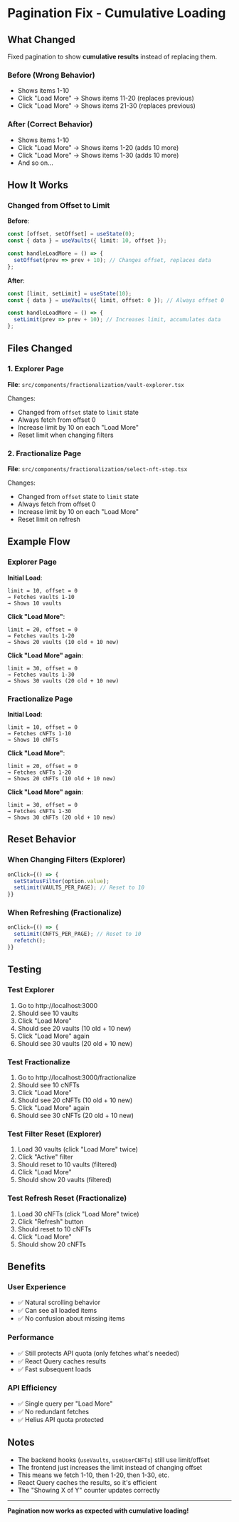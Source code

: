 # Pagination Fix - Cumulative Loading

## What Changed

Fixed pagination to show **cumulative results** instead of replacing them.

### Before (Wrong Behavior)
- Shows items 1-10
- Click "Load More" → Shows items 11-20 (replaces previous)
- Click "Load More" → Shows items 21-30 (replaces previous)

### After (Correct Behavior)
- Shows items 1-10
- Click "Load More" → Shows items 1-20 (adds 10 more)
- Click "Load More" → Shows items 1-30 (adds 10 more)
- And so on...

## How It Works

### Changed from Offset to Limit

**Before**:
```typescript
const [offset, setOffset] = useState(0);
const { data } = useVaults({ limit: 10, offset });

const handleLoadMore = () => {
  setOffset(prev => prev + 10); // Changes offset, replaces data
};
```

**After**:
```typescript
const [limit, setLimit] = useState(10);
const { data } = useVaults({ limit, offset: 0 }); // Always offset 0

const handleLoadMore = () => {
  setLimit(prev => prev + 10); // Increases limit, accumulates data
};
```

## Files Changed

### 1. Explorer Page
**File**: `src/components/fractionalization/vault-explorer.tsx`

Changes:
- Changed from `offset` state to `limit` state
- Always fetch from offset 0
- Increase limit by 10 on each "Load More"
- Reset limit when changing filters

### 2. Fractionalize Page
**File**: `src/components/fractionalization/select-nft-step.tsx`

Changes:
- Changed from `offset` state to `limit` state
- Always fetch from offset 0
- Increase limit by 10 on each "Load More"
- Reset limit on refresh

## Example Flow

### Explorer Page

**Initial Load**:
```
limit = 10, offset = 0
→ Fetches vaults 1-10
→ Shows 10 vaults
```

**Click "Load More"**:
```
limit = 20, offset = 0
→ Fetches vaults 1-20
→ Shows 20 vaults (10 old + 10 new)
```

**Click "Load More" again**:
```
limit = 30, offset = 0
→ Fetches vaults 1-30
→ Shows 30 vaults (20 old + 10 new)
```

### Fractionalize Page

**Initial Load**:
```
limit = 10, offset = 0
→ Fetches cNFTs 1-10
→ Shows 10 cNFTs
```

**Click "Load More"**:
```
limit = 20, offset = 0
→ Fetches cNFTs 1-20
→ Shows 20 cNFTs (10 old + 10 new)
```

**Click "Load More" again**:
```
limit = 30, offset = 0
→ Fetches cNFTs 1-30
→ Shows 30 cNFTs (20 old + 10 new)
```

## Reset Behavior

### When Changing Filters (Explorer)
```typescript
onClick={() => {
  setStatusFilter(option.value);
  setLimit(VAULTS_PER_PAGE); // Reset to 10
}}
```

### When Refreshing (Fractionalize)
```typescript
onClick={() => {
  setLimit(CNFTS_PER_PAGE); // Reset to 10
  refetch();
}}
```

## Testing

### Test Explorer
1. Go to http://localhost:3000
2. Should see 10 vaults
3. Click "Load More"
4. Should see 20 vaults (10 old + 10 new)
5. Click "Load More" again
6. Should see 30 vaults (20 old + 10 new)

### Test Fractionalize
1. Go to http://localhost:3000/fractionalize
2. Should see 10 cNFTs
3. Click "Load More"
4. Should see 20 cNFTs (10 old + 10 new)
5. Click "Load More" again
6. Should see 30 cNFTs (20 old + 10 new)

### Test Filter Reset (Explorer)
1. Load 30 vaults (click "Load More" twice)
2. Click "Active" filter
3. Should reset to 10 vaults (filtered)
4. Click "Load More"
5. Should show 20 vaults (filtered)

### Test Refresh Reset (Fractionalize)
1. Load 30 cNFTs (click "Load More" twice)
2. Click "Refresh" button
3. Should reset to 10 cNFTs
4. Click "Load More"
5. Should show 20 cNFTs

## Benefits

### User Experience
- ✅ Natural scrolling behavior
- ✅ Can see all loaded items
- ✅ No confusion about missing items

### Performance
- ✅ Still protects API quota (only fetches what's needed)
- ✅ React Query caches results
- ✅ Fast subsequent loads

### API Efficiency
- ✅ Single query per "Load More"
- ✅ No redundant fetches
- ✅ Helius API quota protected

## Notes

- The backend hooks (`useVaults`, `useUserCNFTs`) still use limit/offset
- The frontend just increases the limit instead of changing offset
- This means we fetch 1-10, then 1-20, then 1-30, etc.
- React Query caches the results, so it's efficient
- The "Showing X of Y" counter updates correctly

---

**Pagination now works as expected with cumulative loading!**
